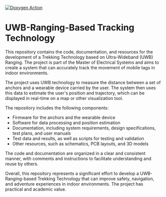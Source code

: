 [![Doxygen Action](https://github.com/krebsbstn/uwb-tracking/actions/workflows/main.yml/badge.svg?branch=master)](https://github.com/krebsbstn/uwb-tracking/actions/workflows/main.yml)

# UWB-Ranging-Based Tracking Technology
This repository contains the code, documentation, and resources for the development of a Trekking Technology based on Ultra-Wideband (UWB) Ranging. The project is part of the Master of Electrical Systems and aims to create a system that can accurately track the movement of mobile tags in indoor environments.

The project uses UWB technology to measure the distance between a set of anchors and a wearable device carried by the user. The system then uses this data to estimate the user's position and trajectory, which can be displayed in real-time on a map or other visualization tool.

The repository includes the following components:

* Firmware for the anchors and the wearable device
* Software for data processing and position estimation
* Documentation, including system requirements, design specifications, test plans, and user manuals
* Test data and results, as well as scripts for testing and validation
* Other resources, such as schematics, PCB layouts, and 3D models

The code and documentation are organized in a clear and consistent manner, with comments and instructions to facilitate understanding and reuse by others.

Overall, this repository represents a significant effort to develop a UWB-Ranging-based Trekking Technology that can improve safety, navigation, and adventure experiences in indoor environments. The project has practical and academic value.
